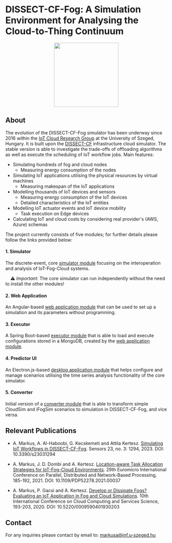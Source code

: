 # DISSECT-CF-Fog: A Simulation Environment for Analysing the Cloud-to-Thing Continuum

<p align="center">
<img width="200" src="https://www.inf.u-szeged.hu/~markusa/dcf-logo-min.png"/>
</p>

## About
The evolution of the DISSECT-CF-Fog simulator has been underway since 2016 within the [IoT Cloud Research Group] at the University of Szeged, Hungary. It is built upon the [DISSECT-CF] infrastructure cloud simulator. The stable version is able to investigate the trade-offs of offloading algorithms as well as execute the scheduling of IoT workflow jobs. Main features:

 - Simulating hundreds of fog and cloud nodes
    * Measuring energy consumption of the nodes
 - Simulating IoT applications utilising the physical resources by virtual machines 
    * Measuring makespan of the IoT applications
 - Modelling thousands of IoT devices and sensors
    * Measuring energy consumption of the IoT devices 
    * Detailed characteristics of the IoT entities
 - Modelling IoT actuator events and IoT device mobility
    * Task execution on Edge devices
 - Calculating IoT and cloud costs by considering real provider's (AWS, Azure) schemas 

The project currently consists of five modules; for further details please follow the links provided below:

#### 1. Simulator

The discrete-event, core [simulator module] focusing on the interoperation and analysis of IoT-Fog-Cloud systems.

&nbsp;&nbsp;&nbsp; ⚠️ *Important*: The core simulator can run independently without the need to install the other modules!

#### 2. Web Application

An Angular-based [web application module] that can be used to set up a simulation and its parameters without programming.

#### 3. Executor

A Spring Boot-based [executor module] that is able to load and execute configurations stored in a MongoDB, created by the [web application module]. 

#### 4. Predictor UI

An Electron.js-based [desktop application module] that helps configure and manage scenarios utilising the time series analysis functionality of the core simulator.

#### 5. Converter

Initial version of a [converter module] that is able to transform simple CloudSim and iFogSim scenarios to simulation in DISSECT-CF-Fog, and vice versa.

## Relevant Publications

- A. Markus, A. Al-Haboobi, G. Kecskemeti and Attila Kertesz. [Simulating IoT Workflows in DISSECT-CF-Fog]. Sensors 23, no. 3: 1294, 2023. DOI: 10.3390/s23031294

- A. Markus, J. D. Dombi and A. Kertesz. [Location-aware Task Allocation Strategies for IoT-Fog-Cloud Environments]. 29th Euromicro International Conference on Parallel, Distributed and Network-Based Processing, 185-192, 2021. DOI: 10.1109/PDP52278.2021.00037

- A. Markus, P. Gacsi and A. Kertesz. [Develop or Dissipate Fogs? Evaluating an IoT Application in Fog and Cloud Simulations]. 10th International Conference on Cloud Computing and Services Science, 193-203, 2020. DOI: 10.5220/0009590401930203

## Contact

For any inquiries please contact by email to: markusa@inf.u-szeged.hu

[DISSECT-CF]: <https://github.com/kecskemeti/dissect-cf>
[IoT Cloud Research Group]: <https://www.sed.inf.u-szeged.hu/iotcloud>

[simulator module]: https://github.com/sed-inf-u-szeged/DISSECT-CF-Fog/tree/master/simulator
[web application module]: <https://github.com/sed-inf-u-szeged/DISSECT-CF-Fog/tree/master/webapp>
[executor module]: https://github.com/sed-inf-u-szeged/DISSECT-CF-Fog/tree/master/executor
[desktop application module]: <https://github.com/sed-inf-u-szeged/DISSECT-CF-Fog/tree/master/predictor-ui>
[converter module]: <https://github.com/sed-inf-u-szeged/DISSECT-CF-Fog/tree/master/converter>

[Simulating IoT Workflows in DISSECT-CF-Fog]: <https://doi.org/10.3390/s23031294>
[Location-aware Task Allocation Strategies for IoT-Fog-Cloud Environments]: <https://doi.org/10.1109/PDP52278.2021.00037>
[Develop or Dissipate Fogs? Evaluating an IoT Application in Fog and Cloud Simulations]: <https://doi.org/10.5220/0009590401930203>
